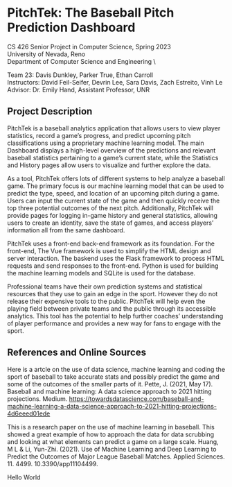 # PitchTek: The Baseball Pitch Prediction Dashboard

CS 426 Senior Project in Computer Science, Spring 2023 \
University of Nevada, Reno \
Department of Computer Science and Engineering \

Team 23: Davis Dunkley, Parker True, Ethan Carroll \
Instructors: David Feil-Seifer, Devrin Lee, Sara Davis, Zach Estreito, Vinh Le \
Advisor: Dr. Emily Hand, Assistant Professor, UNR

## Project Description
PitchTek is a baseball analytics application that allows users to view player statistics, record a game’s progress, and predict upcoming pitch classifications using a proprietary machine learning model. The main Dashboard displays a high-level overview of the predictions and relevant baseball statistics pertaining to a game’s current state, while the Statistics and History pages allow users to visualize and further explore the data.

As a tool, PitchTek offers lots of different systems to help analyze a baseball game. The primary focus is our machine learning model that can be used to predict the type, speed, and location of an upcoming pitch during a game. Users can input the current state of the game and then quickly receive the top three potential outcomes of the next pitch. Additionally, PitchTek will provide pages for logging in-game history and general statistics, allowing users to create an identity, save the state of games, and access players’ information all from the same dashboard.

PitchTek uses a front-end back-end framework as its foundation. For the front-end, The Vue framework is used to simplify the HTML design and server interaction. The baskend uses the Flask framework to process HTML requests and send responses to the front-end. Python is used for building the machine learning models and SQLite is used for the database.

Professional teams have their own prediction systems and statistical resources that they use to gain an edge in the sport. However they do not release their expensive tools to the public. PitchTek will help even the playing field between private teams and the public through its accessible analytics. This tool has the potential to help further coaches’ understanding of player performance and provides a new way for fans to engage with the sport.

## References and Online Sources

Here is a artcle on the use of data science, machine learning and coding the sport of baseball to take accurate stats and possibly predict the game and some of the outcomes of the smaller parts of it. 
Pette, J. (2021, May 17). Baseball and machine learning: A data science approach to 2021 hitting projections. Medium. https://towardsdatascience.com/baseball-and-machine-learning-a-data-science-approach-to-2021-hitting-projections-4d6eeed01ede 

This is a research paper on the use of machine learning in baseball. This showed a great example of how to approach the data for data scrubbing and looking at what elements can predict a game on a large scale.
Huang, M L & Li, Yun-Zhi. (2021). Use of Machine Learning and Deep Learning to Predict the Outcomes of Major League Baseball Matches. Applied Sciences. 11. 4499. 10.3390/app11104499. 

Hello World